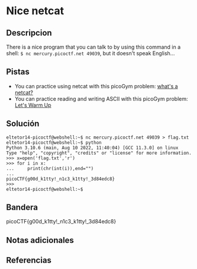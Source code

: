 # Nice netcat

## Descripcion
There is a nice program that you can talk to by using this command in a shell: `$ nc mercury.picoctf.net 49039`, but it doesn't speak English...

## Pistas
- You can practice using netcat with this picoGym problem: [what's a netcat?](https://play.picoctf.org/practice/challenge/34)
- You can practice reading and writing ASCII with this picoGym problem: [Let's Warm Up](https://play.picoctf.org/practice/challenge/22)

## Solución

```
eltetor14-picoctf@webshell:~$ nc mercury.picoctf.net 49039 > flag.txt
eltetor14-picoctf@webshell:~$ python
Python 3.10.6 (main, Aug 10 2022, 11:40:04) [GCC 11.3.0] on linux
Type "help", "copyright", "credits" or "license" for more information.
>>> x=open('flag.txt','r')
>>> for i in x:
...     print(chr(int(i)),end="")
... 
picoCTF{g00d_k1tty!_n1c3_k1tty!_3d84edc8}
>>> 
eltetor14-picoctf@webshell:~$ 
```

## Bandera
picoCTF{g00d_k1tty!_n1c3_k1tty!_3d84edc8}

## Notas adicionales

## Referencias